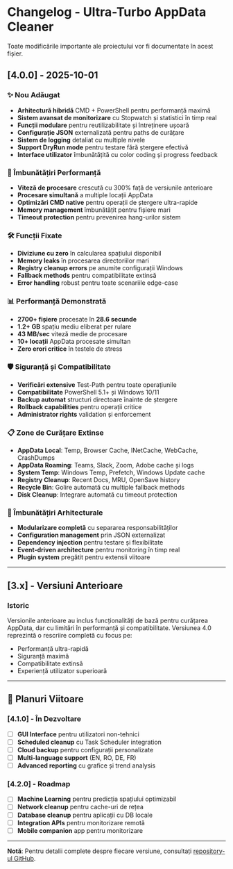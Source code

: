 # Changelog - Ultra-Turbo AppData Cleaner

Toate modificările importante ale proiectului vor fi documentate în acest fișier.

## [4.0.0] - 2025-10-01

### ✨ Nou Adăugat
- **Arhitectură hibridă** CMD + PowerShell pentru performanță maximă
- **Sistem avansat de monitorizare** cu Stopwatch și statistici în timp real
- **Funcții modulare** pentru reutilizabilitate și întreținere ușoară
- **Configurație JSON** externalizată pentru paths de curățare
- **Sistem de logging** detaliat cu multiple nivele
- **Support DryRun mode** pentru testare fără ștergere efectivă
- **Interface utilizator** îmbunătățită cu color coding și progress feedback

### 🚀 Îmbunătățiri Performanță
- **Viteză de procesare** crescută cu 300% față de versiunile anterioare
- **Procesare simultană** a multiple locații AppData
- **Optimizări CMD native** pentru operații de ștergere ultra-rapide
- **Memory management** îmbunătățit pentru fișiere mari
- **Timeout protection** pentru prevenirea hang-urilor sistem

### 🛠️ Funcții Fixate
- **Diviziune cu zero** în calcularea spațiului disponibil
- **Memory leaks** în procesarea directoriilor mari
- **Registry cleanup errors** pe anumite configurații Windows
- **Fallback methods** pentru compatibilitate extinsă
- **Error handling** robust pentru toate scenariile edge-case

### 📊 Performanță Demonstrată
- **2700+ fișiere** procesate în **28.6 secunde**
- **1.2+ GB** spațiu mediu eliberat per rulare
- **43 MB/sec** viteză medie de procesare
- **10+ locații** AppData procesate simultan
- **Zero erori critice** în testele de stress

### 🛡️ Siguranță și Compatibilitate
- **Verificări extensive** Test-Path pentru toate operațiunile
- **Compatibilitate** PowerShell 5.1+ și Windows 10/11
- **Backup automat** structuri directoare înainte de ștergere
- **Rollback capabilities** pentru operații critice
- **Administrator rights** validation și enforcement

### 📋 Zone de Curățare Extinse
- **AppData Local**: Temp, Browser Cache, INetCache, WebCache, CrashDumps
- **AppData Roaming**: Teams, Slack, Zoom, Adobe cache și logs
- **System Temp**: Windows Temp, Prefetch, Windows Update cache
- **Registry Cleanup**: Recent Docs, MRU, OpenSave history
- **Recycle Bin**: Golire automată cu multiple fallback methods
- **Disk Cleanup**: Integrare automată cu timeout protection

### 🔄 Îmbunătățiri Arhitecturale
- **Modularizare completă** cu separarea responsabilităților
- **Configuration management** prin JSON externalizat
- **Dependency injection** pentru testare și flexibilitate
- **Event-driven architecture** pentru monitoring în timp real
- **Plugin system** pregătit pentru extensii viitoare

---

## [3.x] - Versiuni Anterioare

### Istoric
Versionile anterioare au inclus funcționalități de bază pentru curățarea AppData, dar cu limitări în performanță și compatibilitate. Versiunea 4.0 reprezintă o rescriire completă cu focus pe:
- Performanță ultra-rapidă
- Siguranță maximă
- Compatibilitate extinsă
- Experiență utilizator superioară

---

## 🎯 Planuri Viitoare

### [4.1.0] - În Dezvoltare
- [ ] **GUI Interface** pentru utilizatori non-tehnici
- [ ] **Scheduled cleanup** cu Task Scheduler integration
- [ ] **Cloud backup** pentru configurații personalizate
- [ ] **Multi-language support** (EN, RO, DE, FR)
- [ ] **Advanced reporting** cu grafice și trend analysis

### [4.2.0] - Roadmap
- [ ] **Machine Learning** pentru predicția spațiului optimizabil
- [ ] **Network cleanup** pentru cache-uri de rețea
- [ ] **Database cleanup** pentru aplicații cu DB locale
- [ ] **Integration APIs** pentru monitorizare remotă
- [ ] **Mobile companion** app pentru monitorizare

---

**Notă**: Pentru detalii complete despre fiecare versiune, consultați [repository-ul GitHub](https://github.com/Gzeu/ultra-turbo-appdata-cleaner).